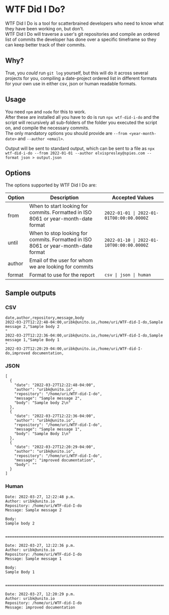 # WTF Did I Do?
WTF Did I Do is a tool for scatterbrained developers who need to know what they have been working on, but don't.  
WTF Did I Do will traverse a user's git repositories and compile an ordered list of commits the developer has done over a specific timeframe so they can keep better track of their commits.

## Why?
True, you *could* run `git log` yourself, but this will do it across several projects for you, compiling a date-project ordered list in different formats for your own use in either csv, json or human readable formats.

## Usage
You need `npm` and `node` for this to work.   
After these are installed all you have to do is run `npx wtf-did-i-do` and the script will recursively all sub-folders of the folder you executed the script on, and compile the necessary commits.  
The only mandatory options you should provide are `--from <year-month-date>` and `--author <email>`.

Output will be sent to standard output, which can be sent to a file as `npx wtf-did-i-do --from 2022-01-01 --author elvispresley@spies.com --format json > output.json`

## Options
The options supported by WTF Did I Do are:

| Option | Description | Accepted Values |
| -------| ----------- | --------------- |
| from   | When to start looking for commits. Formatted in ISO 8061 or year-month-date format | `2022-01-01 \| 2022-01-01T00:00:00.0000Z` |
| until  | When to stop looking for commits.  Formatted in ISO 8061 or year-month-date format | `2022-01-10 \| 2022-01-10T00:00:00.0000Z` |
| author | Email of the user for whom we are looking for commits | |
| format | Format to use for the report | `csv \| json \| human` | 

## Sample outputs

### CSV
```
date,author,repository,message,body
2022-03-27T12:22:48-04:00,uribk@unito.io,/home/uri/WTF-did-I-do,Sample message 2,"Sample body 2
"
2022-03-27T12:22:36-04:00,uribk@unito.io,/home/uri/WTF-did-I-do,Sample message 1,"Sample Body 1
"
2022-03-27T12:20:29-04:00,uribk@unito.io,/home/uri/WTF-did-I-do,improved documentation,
```

### JSON
```
[
  {
    "date": "2022-03-27T12:22:48-04:00",
    "author": "uribk@unito.io",
    "repository": "/home/uri/WTF-did-I-do",
    "message": "Sample message 2",
    "body": "Sample body 2\n"
  },
  {
    "date": "2022-03-27T12:22:36-04:00",
    "author": "uribk@unito.io",
    "repository": "/home/uri/WTF-did-I-do",
    "message": "Sample message 1",
    "body": "Sample Body 1\n"
  },
  {
    "date": "2022-03-27T12:20:29-04:00",
    "author": "uribk@unito.io",
    "repository": "/home/uri/WTF-did-I-do",
    "message": "improved documentation",
    "body": ""
  }
]

```

### Human
```
Date: 2022-03-27, 12:22:48 p.m.
Author: uribk@unito.io
Repository: /home/uri/WTF-did-I-do
Message: Sample message 2

Body: 
Sample body 2


========================================================================

Date: 2022-03-27, 12:22:36 p.m.
Author: uribk@unito.io
Repository: /home/uri/WTF-did-I-do
Message: Sample message 1

Body: 
Sample Body 1


========================================================================

Date: 2022-03-27, 12:20:29 p.m.
Author: uribk@unito.io
Repository: /home/uri/WTF-did-I-do
Message: improved documentation

```
